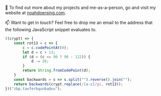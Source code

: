 🏡 To find out more about my projects and me-as-a-person, go and visit my website at [noahdoersing.com](https://noahdoersing.com).

📫 Want to get in touch? Feel free to drop me an email to the address that the following JavaScript snippet evaluates to.

```js
((crypt) => {
    const rot13 = c => {
        c = c.codePointAt(0);
        let d = c + 13;
        if (d > (c <= 90 ? 90 : 122)) {
            d -= 26;
        }
        return String.fromCodePoint(d);
    }
    const backwards = s => s.split("").reverse().join("");
    return backwards(crypt.replace(/[a-z]/gi, rot13));
})("zbp.tavferbqunba@vu");
```
